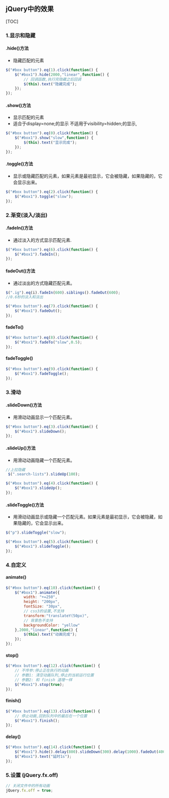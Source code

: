 ## jQuery中的效果

[TOC]

### 1.显示和隐藏

#### .hide()方法

- 隐藏匹配的元素

```javascript
$("#box button").eq(1).click(function() {
    $("#box1").hide(2000,"linear",function() {
        // 回调函数,执行完隐藏之后回调
        $(this).text("隐藏完成");
    });
});
```

#### .show()方法

- 显示匹配的元素
- 适合于display=none;的显示  不适用于visibility=hidden;的显示,

```javascript
$("#box button").eq(0).click(function() {
    $("#box1").show("slow",function() {
        $(this).text("显示完成");
    });
});
```

#### .toggle()方法

- 显示或隐藏匹配的元素，如果元素是最初显示，它会被隐藏，如果隐藏的，它会显示出来。

```javascript
$("#box button").eq(2).click(function() {
    $("#box1").toggle("slow");
});
```

### 2.渐变(淡入/淡出)

#### .fadeIn()方法

- 通过淡入的方式显示匹配元素.

```javascript
$("#box button").eq(6).click(function() {
    $("#box1").fadeIn();
});
```

#### fadeOut()方法

- 通过淡出的方式隐藏匹配元素。

```javascript
$(".ig").eq(i).fadeIn(600).siblings().fadeOut(600);
//0.6秒的淡入和淡出

$("#box button").eq(7).click(function() {
    $("#box1").fadeOut();
});
```

#### fadeTo() 

```javascript
$("#box button").eq(8).click(function() {
    $("#box1").fadeTo("slow",0.5);
});
```

#### fadeToggle()

```javascript
$("#box button").eq(9).click(function() {
    $("#box1").fadeToggle();
});
```

### 3.滑动

#### .slideDown()方法

- 用滑动动画显示一个匹配元素。

```javascript
$("#box button").eq(3).click(function() {
    $("#box1").slideDown();
});
```

#### .slideUp()方法

- 用滑动动画隐藏一个匹配元素。

```javascript
//上拉隐藏
 $(".search-lists").slideUp(100);

$("#box button").eq(4).click(function() {
    $("#box1").slideUp();
});
```

#### .slideToggle()方法

- 用滑动动画显示或隐藏一个匹配元素。如果元素是最初显示，它会被隐藏，如果隐藏的，它会显示出来。

```javascript
$("p").slideToggle("slow");

$("#box button").eq(5).click(function() {
    $("#box1").slideToggle();
});
```

### 4.自定义

#### animate()

```javascript
$("#box button").eq(10).click(function() {
    $("#box1").animate({
        width: "+=250",
        height: "200px",
        fontSize: "30px",
        // css3的设置,不支持
        transform:"translateY(50px)",
        // 背景色不支持
        backgroundColor: "yellow"
    },2000,"linear",function() {
        $(this).text("动画完成");
    });
});
```

#### stop()

```javascript
$("#box button").eq(12).click(function() {
    // 不传参:停止正在执行的动画
    // 参数1: 清空动画队列,停止的当前运行位置
    // 参数2: 和 finish 道理一样
    $("#box1").stop(true);
});
```

#### finish()

```javascript
$("#box button").eq(13).click(function() {
    // 停止动画,回到队列中的最后在一个位置
    $("#box1").finish();
});
```

#### delay()

```javascript
$("#box button").eq(14).click(function() {
    $("#box1").hide().delay(800).slideDown(300).delay(1000).fadeOut(400);
    $("#box1").text("延时1s");
});
```

### 5.设置 (jQuery.fx.off)

```javascript
// 关闭文件中的所有动画
jQuery.fx.off = true;
```

